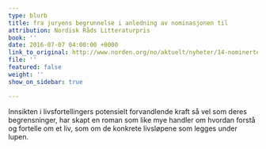 ```yaml
---
type: blurb
title: fra juryens begrunnelse i anledning av nominasjonen til
attribution: Nordisk Råds Litteraturpris
book: ''
date: 2016-07-07 04:00:00 +0000
link_to_original: http://www.norden.org/no/aktuelt/nyheter/14-nominerte-til-nordisk-raads-litteraturpris-2016
file: ''
featured: false
weight: ''
show_on_sidebar: true

---
```

Innsikten i livsfortellingers potensielt forvandlende kraft så vel som deres begrensninger, har skapt en roman som like mye handler om hvordan forstå og fortelle om et liv, som om de konkrete livsløpene som legges under lupen.